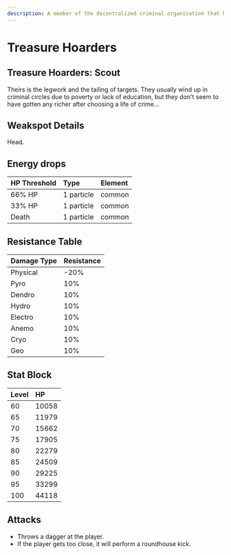 ```yaml
---
description: A member of the decentralized criminal organization that has footprints all over the continent and even deep within unknown domains..
---
```


# Treasure Hoarders

## Treasure Hoarders: Scout

Theirs is the legwork and the tailing of targets. They usually wind up in criminal circles due to poverty or lack of education, but they don't seem to have gotten any richer after choosing a life of crime...

## Weakspot Details

Head.

## Energy drops

| HP Threshold | Type | Element |
| :--- | :--- | :--- |
| 66% HP | 1 particle | common   
| 33% HP | 1 particle | common   
| Death | 1 particle | common

## Resistance Table

| Damage Type | Resistance |
| :--- | :--- |
| Physical | -20% |
| Pyro | 10% |
| Dendro | 10% |
| Hydro | 10% |
| Electro | 10% |
| Anemo | 10% |
| Cryo | 10% |
| Geo | 10% |

## Stat Block

| Level | HP |
| :--- | :--- |
| 60 | 10058 |
| 65 | 11979 |
| 70 | 15662 |
| 75 | 17905 |
| 80 | 22279 |
| 85 | 24509 |
| 90 | 29225 |
| 95 | 33299 |
| 100 | 44118 |

## Attacks

* Throws a dagger at the player.
* If the player gets too close, it will perform a roundhouse kick.
